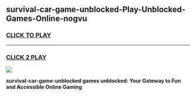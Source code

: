 
## survival-car-game-unblocked-Play-Unblocked-Games-Online-nogvu
<h3>
<a href="https://premium76.site?title=survival-car-game-unblocked&ref=25A">CLICK TO PLAY</a></h3>
<hr>

<h3>
<a href="https://premium76.site?title=survival-car-game-unblocked&ref=25A">CLICK 2 PLAY</a>
  
</h3>

<a href="https://premium76.site?title=survival-car-game-unblocked&ref=25A"><img src="https://clearcache.store/games.png"></a>


**survival-car-game-unblocked games unblocked: Your Gateway to Fun and Accessible Online Gaming**
